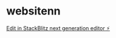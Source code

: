 # websitenn

[Edit in StackBlitz next generation editor ⚡️](https://stackblitz.com/~/github.com/neatnook/websitenn)